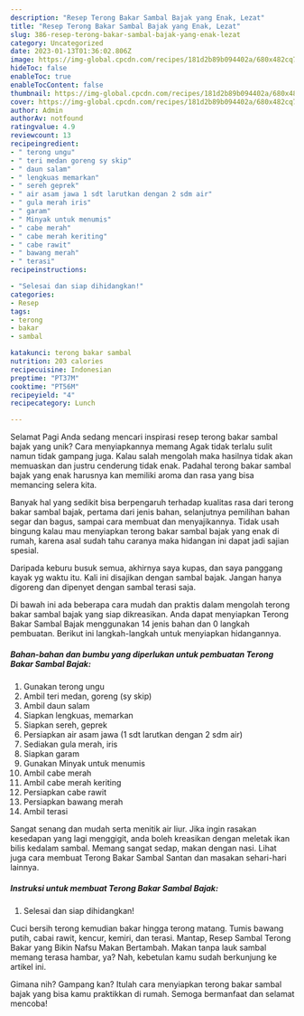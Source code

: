 ```yaml
---
description: "Resep Terong Bakar Sambal Bajak yang Enak, Lezat"
title: "Resep Terong Bakar Sambal Bajak yang Enak, Lezat"
slug: 386-resep-terong-bakar-sambal-bajak-yang-enak-lezat
category: Uncategorized
date: 2023-01-13T01:36:02.806Z
image: https://img-global.cpcdn.com/recipes/181d2b89b094402a/680x482cq70/terong-bakar-sambal-bajak-foto-resep-utama.jpg
hideToc: false
enableToc: true
enableTocContent: false
thumbnail: https://img-global.cpcdn.com/recipes/181d2b89b094402a/680x482cq70/terong-bakar-sambal-bajak-foto-resep-utama.jpg
cover: https://img-global.cpcdn.com/recipes/181d2b89b094402a/680x482cq70/terong-bakar-sambal-bajak-foto-resep-utama.jpg
author: Admin
authorAv: notfound
ratingvalue: 4.9
reviewcount: 13
recipeingredient:
- " terong ungu"
- " teri medan goreng sy skip"
- " daun salam"
- " lengkuas memarkan"
- " sereh geprek"
- " air asam jawa 1 sdt larutkan dengan 2 sdm air"
- " gula merah iris"
- " garam"
- " Minyak untuk menumis"
- " cabe merah"
- " cabe merah keriting"
- " cabe rawit"
- " bawang merah"
- " terasi"
recipeinstructions:

- "Selesai dan siap dihidangkan!"
categories:
- Resep
tags:
- terong
- bakar
- sambal

katakunci: terong bakar sambal 
nutrition: 203 calories
recipecuisine: Indonesian
preptime: "PT37M"
cooktime: "PT56M"
recipeyield: "4"
recipecategory: Lunch

---
```



Selamat Pagi Anda sedang mencari inspirasi resep terong bakar sambal bajak yang unik? Cara menyiapkannya memang Agak tidak terlalu sulit namun tidak gampang juga. Kalau salah mengolah maka hasilnya tidak akan memuaskan dan justru cenderung tidak enak. Padahal terong bakar sambal bajak yang enak harusnya kan memiliki aroma dan rasa yang bisa memancing selera kita.


Banyak hal yang sedikit bisa berpengaruh terhadap kualitas rasa dari terong bakar sambal bajak, pertama dari jenis bahan, selanjutnya pemilihan bahan segar dan bagus, sampai cara membuat dan menyajikannya. Tidak usah bingung kalau mau menyiapkan terong bakar sambal bajak yang enak di rumah, karena asal sudah tahu caranya maka hidangan ini dapat jadi sajian spesial.

Daripada keburu busuk semua, akhirnya saya kupas, dan saya panggang kayak yg waktu itu. Kali ini disajikan dengan sambal bajak. Jangan hanya digoreng dan dipenyet dengan sambal terasi saja.


Di bawah ini ada beberapa cara mudah dan praktis dalam mengolah terong bakar sambal bajak yang siap dikreasikan. Anda dapat menyiapkan Terong Bakar Sambal Bajak menggunakan 14 jenis bahan dan 0 langkah pembuatan. Berikut ini langkah-langkah untuk menyiapkan hidangannya.

<!--inarticleads1-->

##### Bahan-bahan dan bumbu yang diperlukan untuk pembuatan Terong Bakar Sambal Bajak:

1. Gunakan  terong ungu
1. Ambil  teri medan, goreng (sy skip)
1. Ambil  daun salam
1. Siapkan  lengkuas, memarkan
1. Siapkan  sereh, geprek
1. Persiapkan  air asam jawa (1 sdt larutkan dengan 2 sdm air)
1. Sediakan  gula merah, iris
1. Siapkan  garam
1. Gunakan  Minyak untuk menumis
1. Ambil  cabe merah
1. Ambil  cabe merah keriting
1. Persiapkan  cabe rawit
1. Persiapkan  bawang merah
1. Ambil  terasi


Sangat senang dan mudah serta menitik air liur. Jika ingin rasakan kesedapan yang lagi menggigit, anda boleh kreasikan dengan meletak ikan bilis kedalam sambal. Memang sangat sedap, makan dengan nasi. Lihat juga cara membuat Terong Bakar Sambal Santan dan masakan sehari-hari lainnya. 

<!--inarticleads2-->

##### Instruksi untuk membuat Terong Bakar Sambal Bajak:


1. Selesai dan siap dihidangkan!

Cuci bersih terong kemudian bakar hingga terong matang. Tumis bawang putih, cabai rawit, kencur, kemiri, dan terasi. Mantap, Resep Sambal Terong Bakar yang Bikin Nafsu Makan Bertambah. Makan tanpa lauk sambal memang terasa hambar, ya? Nah, kebetulan kamu sudah berkunjung ke artikel ini. 

Gimana nih? Gampang kan? Itulah cara menyiapkan terong bakar sambal bajak yang bisa kamu praktikkan di rumah. Semoga bermanfaat dan selamat mencoba!
